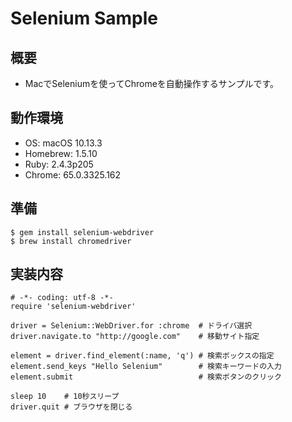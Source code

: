 # Selenium Sample

## 概要

- MacでSeleniumを使ってChromeを自動操作するサンプルです。

## 動作環境

- OS: macOS 10.13.3
- Homebrew: 1.5.10
- Ruby: 2.4.3p205
- Chrome: 65.0.3325.162

## 準備

```
$ gem install selenium-webdriver
$ brew install chromedriver
```

## 実装内容

```
# -*- coding: utf-8 -*-
require 'selenium-webdriver'

driver = Selenium::WebDriver.for :chrome  # ドライバ選択
driver.navigate.to "http://google.com"    # 移動サイト指定

element = driver.find_element(:name, 'q') # 検索ボックスの指定
element.send_keys "Hello Selenium"        # 検索キーワードの入力
element.submit                            # 検索ボタンのクリック

sleep 10    # 10秒スリープ
driver.quit # ブラウザを閉じる
```
